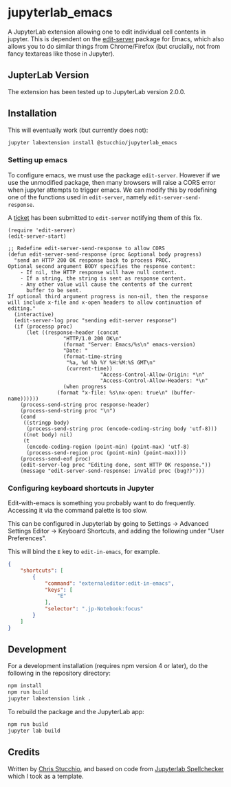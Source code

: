 # jupyterlab_emacs

A JupyterLab extension allowing one to edit individual cell contents in jupyter. This is dependent on
the [edit-server](https://github.com/stsquad/emacs_chrome/blob/master/servers/edit-server.el) package
for Emacs, which also allows you to do similar things from Chrome/Firefox (but crucially, not from fancy
textareas like those in Jupyter).

## JupterLab Version
The extension has been tested up to JupyterLab version 2.0.0.

## Installation

This will eventually work (but currently does not):

```bash
jupyter labextension install @stucchio/jupyterlab_emacs
```

### Setting up emacs

To configure emacs, we must use the package `edit-server`. However if we use the unmodified package, then
many browsers will raise a CORS error when jupyter attempts to trigger emacs. We can modify this by redefining
one of the functions used in `edit-server`, namely `edit-server-send-response`.

A [ticket](https://github.com/stsquad/emacs_chrome/issues/164) has been submitted to `edit-server` notifying them of this fix.

```elisp
(require 'edit-server)
(edit-server-start)

;; Redefine edit-server-send-response to allow CORS
(defun edit-server-send-response (proc &optional body progress)
  "send an HTTP 200 OK response back to process PROC.
Optional second argument BODY specifies the response content:
    - If nil, the HTTP response will have null content.
    - If a string, the string is sent as response content.
    - Any other value will cause the contents of the current
      buffer to be sent.
If optional third argument progress is non-nil, then the response
will include x-file and x-open headers to allow continuation of editing."
  (interactive)
  (edit-server-log proc "sending edit-server response")
  (if (processp proc)
      (let ((response-header (concat
			      "HTTP/1.0 200 OK\n"
			      (format "Server: Emacs/%s\n" emacs-version)
			      "Date: "
			      (format-time-string
			       "%a, %d %b %Y %H:%M:%S GMT\n"
			       (current-time))
                              "Access-Control-Allow-Origin: *\n"
                              "Access-Control-Allow-Headers: *\n"
			      (when progress
				(format "x-file: %s\nx-open: true\n" (buffer-name))))))
	(process-send-string proc response-header)
	(process-send-string proc "\n")
	(cond
	 ((stringp body)
	  (process-send-string proc (encode-coding-string body 'utf-8)))
	 ((not body) nil)
	 (t
	  (encode-coding-region (point-min) (point-max) 'utf-8)
	  (process-send-region proc (point-min) (point-max))))
	(process-send-eof proc)
	(edit-server-log proc "Editing done, sent HTTP OK response."))
    (message "edit-server-send-response: invalid proc (bug?)")))
```


### Configuring keyboard shortcuts in Jupyter

Edit-with-emacs is something you probably want to do frequently. Accessing it via the command palette is too slow.

This can be configured in Jupyterlab by going to Settings -> Advanced Settings Editor -> Keyboard Shortcuts, and
adding the following under "User Preferences".

This will bind the `E` key to `edit-in-emacs`, for example.


```json
{
    "shortcuts": [
        {
            "command": "externaleditor:edit-in-emacs",
            "keys": [
                "E"
            ],
            "selector": ".jp-Notebook:focus"
        }
    ]
}
```

## Development

For a development installation (requires npm version 4 or later), do the following in the repository directory:

```bash
npm install
npm run build
jupyter labextension link .
```

To rebuild the package and the JupyterLab app:

```bash
npm run build
jupyter lab build
```

## Credits

Written by [Chris Stucchio](mailto:hi@chrisstucchio.com), and based on code from [Jupyterlab Spellchecker](https://github.com/ijmbarr/jupyterlab_spellchecker) which I took as a template.
